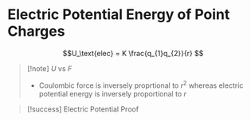 # Electric Potential Energy of Point Charges
$$U_\text{elec} = K \frac{q_{1}q_{2}}{r} $$

> [!note] $U$ vs $F$
> - Coulombic force is inversely proprtional to $r^2$ whereas electric potential energy is inversely proportional to $r$   

> [!success] Electric Potential Proof